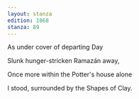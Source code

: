 ```yaml
---
layout: stanza
edition: 1868
stanza: 89
---
```


As under cover of departing Day

Slunk hunger-stricken Ramazán away,

Once more within the Potter's house alone

I stood, surrounded by the Shapes of Clay.